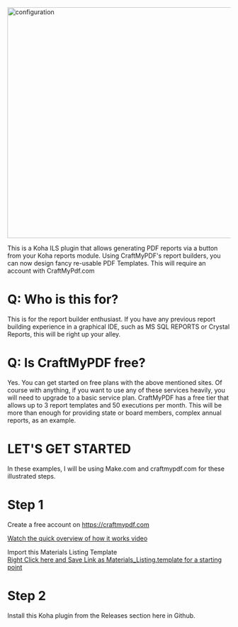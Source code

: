 <img width="1630" height="520" alt="configuration" src="https://lightwavelibrary.com/images/logo.svg" />

This is a Koha ILS plugin that allows generating PDF reports via a button from your Koha reports module. Using CraftMyPDF's report builders, you can now design fancy re-usable PDF Templates. This will require an account with CraftMyPdf.com

# Q: Who is this for?
This is for the report builder enthusiast.  If you have any previous report building experience in a graphical IDE, such as MS SQL REPORTS or Crystal Reports, this will be right up your alley. 

# Q: Is CraftMyPDF free?
Yes.  You can get started on free plans with the above mentioned sites. Of course with anything, if you want to use any of these services heavily, you will need to upgrade to a basic service plan.  CraftMyPDF has a free tier that allows up to 3 report templates and 50 executions per month.  This will be more than enough for providing state or board members, complex annual reports, as an example.

# LET'S GET STARTED
In these examples, I will be using Make.com and craftmypdf.com for these illustrated steps.

# Step 1 
Create a free account on https://craftmypdf.com

[Watch the quick overview of how it works video](https://lightwavelibrary.com/videos/HowToKohaPDF.mp4)

Import this Materials Listing Template<br>
[Right Click here and Save Link as Materials_Listing.template for a starting point](https://lightwavelibrary.com/craftmypdf_templates/Materials_Listing.template)

# Step 2 
Install this Koha plugin from the Releases section here in Github.


